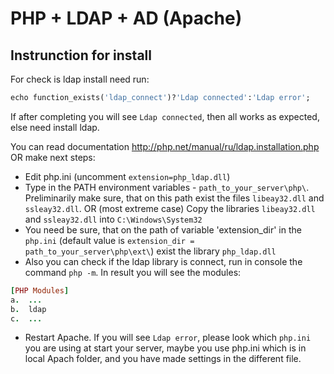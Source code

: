 # PHP + LDAP + AD (Apache)

## Instrunction for install

For check is ldap install need run:

```ruby
echo function_exists('ldap_connect')?'Ldap connected':'Ldap error';
```

If after completing you will see `Ldap connected`, then all works as expected, else need install ldap.

You can read documentation <http://php.net/manual/ru/ldap.installation.php> OR make next steps:
- Edit  php.ini (uncomment `extension=php_ldap.dll`)
- Type in the PATH environment variables - `path_to_your_server\php\`. Preliminarily make sure, that on this path exist the files `libeay32.dll` and `ssleay32.dll`. OR (most extreme case) Copy the libraries `libeay32.dll` and `ssleay32.dll` into `C:\Windows\System32`
- You need be sure, that on the path of variable 'extension_dir' in the `php.ini` (default value is `extension_dir = path_to_your_server\php\ext\`) exist  the library `php_ldap.dll`
- Also you can check if the ldap library is connect, run in console the command `php -m`. In result you will see the modules:
```ruby
[PHP Modules]
a. 	...
b. 	ldap
c. 	...
```
- Restart Apache. If you will see `Ldap error`, please look which `php.ini` you are using at start your server, maybe you use php.ini which is in local Apach folder, and you have made settings in the different file.
